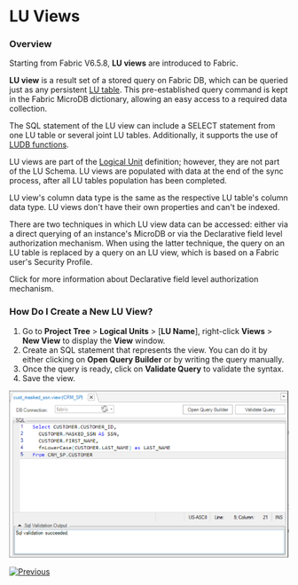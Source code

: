 # LU Views

### Overview

Starting from Fabric V6.5.8, **LU views** are introduced to Fabric. 

**LU view** is a result set of a stored query on Fabric DB, which can be queried just as any persistent [LU table](01_LU_tables_overview.md). This pre-established query command is kept in the Fabric MicroDB dictionary, allowing an easy access to a required data collection.

The SQL statement of the LU view can include a SELECT statement from one LU table or several joint LU tables. Additionally, it supports the use of [LUDB functions](/articles/07_table_population/11_3_creating_an_LUDB_function.md). 

LU views are part of the [Logical Unit](/articles/03_logical_units/01_LU_overview.md) definition; however, they are not part of the LU Schema. LU views are populated with data at the end of the sync process, after all LU tables population has been completed. 

LU view's column data type is the same as the respective LU table's column data type. LU views don't have their own properties and can't be indexed. 

There are two techniques in which LU view data can be accessed: either via a direct querying of an instance's MicroDB or via the Declarative field level authorization mechanism. When using the latter technique, the query on an LU table is replaced by a query on an LU view, which is based on a Fabric user's Security Profile.

Click for more information about Declarative field level authorization mechanism.

### How Do I Create a New LU View?

1. Go to **Project Tree** > **Logical Units** > [**LU Name**], right-click **Views** > **New View** to display the **View** window.
2. Create an SQL statement that represents the view. You can do it by either clicking on **Open Query Builder** or by writing the query manually.
3. Once the query is ready, click on **Validate Query** to validate the syntax. 
4. Save the view. 

![](images/lu_views_1.PNG)



[![Previous](/articles/images/Previous.png)](05_business_tables.md)